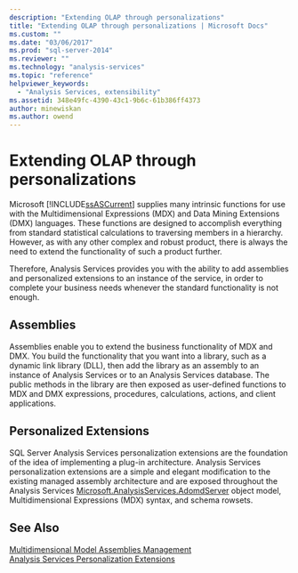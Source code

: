 ```yaml
---
description: "Extending OLAP through personalizations"
title: "Extending OLAP through personalizations | Microsoft Docs"
ms.custom: ""
ms.date: "03/06/2017"
ms.prod: "sql-server-2014"
ms.reviewer: ""
ms.technology: "analysis-services"
ms.topic: "reference"
helpviewer_keywords: 
  - "Analysis Services, extensibility"
ms.assetid: 348e49fc-4390-43c1-9b6c-61b386ff4373
author: minewiskan
ms.author: owend
---
```

# Extending OLAP through personalizations
  Microsoft  [!INCLUDE[ssASCurrent](../../../includes/ssascurrent-md.md)] supplies many intrinsic functions for use with the Multidimensional Expressions (MDX) and Data Mining Extensions (DMX) languages. These functions are designed to accomplish everything from standard statistical calculations to traversing members in a hierarchy. However, as with any other complex and robust product, there is always the need to extend the functionality of such a product further.  
  
 Therefore, Analysis Services provides you with the ability to add assemblies and personalized extensions to an instance of the service, in order to complete your business needs whenever the standard functionality is not enough.  
  
## Assemblies  
 Assemblies enable you to extend the business functionality of MDX and DMX. You build the functionality that you want into a library, such as a dynamic link library (DLL), then add the library as an assembly to an instance of Analysis Services or to an Analysis Services database. The public methods in the library are then exposed as user-defined functions to MDX and DMX expressions, procedures, calculations, actions, and client applications.  
  
## Personalized Extensions  
 SQL Server Analysis Services personalization extensions are the foundation of the idea of implementing a plug-in architecture. Analysis Services personalization extensions are a simple and elegant modification to the existing managed assembly architecture and are exposed throughout the Analysis Services [Microsoft.AnalysisServices.AdomdServer](/previous-versions/sql/sql-server-2014/ms131779(v=sql.120)) object model, Multidimensional Expressions (MDX) syntax, and schema rowsets.  
  
## See Also  
 [Multidimensional Model Assemblies Management](../multidimensional-model-assemblies-management.md)   
 [Analysis Services Personalization Extensions](analysis-services-personalization-extensions.md)  
  
  
